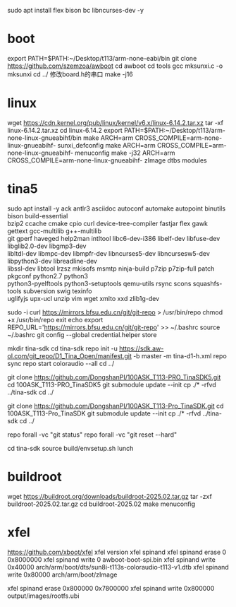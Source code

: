 sudo apt install flex bison bc libncurses-dev -y

# boot

export PATH=$PATH:~/Desktop/t113/arm-none-eabi/bin
git clone https://github.com/szemzoa/awboot
cd awboot
cd tools
gcc mksunxi.c -o mksunxi
cd ../
修改board.h的串口
make -j16

# linux
wget https://cdn.kernel.org/pub/linux/kernel/v6.x/linux-6.14.2.tar.xz
tar -xf linux-6.14.2.tar.xz
cd linux-6.14.2
export PATH=$PATH:~/Desktop/t113/arm-none-linux-gnueabihf/bin
make ARCH=arm CROSS_COMPILE=arm-none-linux-gnueabihf- sunxi_defconfig
make ARCH=arm CROSS_COMPILE=arm-none-linux-gnueabihf- menuconfig
make -j32 ARCH=arm CROSS_COMPILE=arm-none-linux-gnueabihf- zImage dtbs modules

# tina5
sudo apt install -y ack antlr3 asciidoc autoconf automake autopoint binutils bison build-essential \
bzip2 ccache cmake cpio curl device-tree-compiler fastjar flex gawk gettext gcc-multilib g++-multilib \
git gperf haveged help2man intltool libc6-dev-i386 libelf-dev libfuse-dev libglib2.0-dev libgmp3-dev \
libltdl-dev libmpc-dev libmpfr-dev libncurses5-dev libncursesw5-dev libpython3-dev libreadline-dev \
libssl-dev libtool lrzsz mkisofs msmtp ninja-build p7zip p7zip-full patch pkgconf python2.7 python3 \
python3-pyelftools python3-setuptools qemu-utils rsync scons squashfs-tools subversion swig texinfo \
uglifyjs upx-ucl unzip vim wget xmlto xxd zlib1g-dev

sudo -i
curl https://mirrors.bfsu.edu.cn/git/git-repo > /usr/bin/repo
chmod +x /usr/bin/repo
exit
echo export REPO_URL='https://mirrors.bfsu.edu.cn/git/git-repo' >> ~/.bashrc
source ~/.bashrc
git config --global credential.helper store 

mkdir tina-sdk
cd tina-sdk
repo init -u https://sdk.aw-ol.com/git_repo/D1_Tina_Open/manifest.git -b master -m tina-d1-h.xml
repo sync
repo start coloraudio --all
cd ../

git clone https://github.com/DongshanPI/100ASK_T113-PRO_TinaSDK5.git
cd 100ASK_T113-PRO_TinaSDK5
git submodule update --init 
cp ./* -rfvd ../tina-sdk
cd ../

git clone https://github.com/DongshanPI/100ASK_T113-Pro_TinaSDK.git
cd 100ASK_T113-Pro_TinaSDK 
git submodule update --init 
cp ./* -rfvd ../tina-sdk
cd ../

repo forall -vc "git status"
repo forall -vc "git reset --hard"

cd tina-sdk
source build/envsetup.sh
lunch

# buildroot
wget https://buildroot.org/downloads/buildroot-2025.02.tar.gz
tar -zxf buildroot-2025.02.tar.gz
cd buildroot-2025.02
make menuconfig

# xfel
https://github.com/xboot/xfel
xfel version
xfel spinand
xfel spinand erase 0 0x8000000
xfel spinand write 0 awboot-boot-spi.bin
xfel spinand write 0x40000 arch/arm/boot/dts/sun8i-t113s-coloraudio-t113-v1.dtb
xfel spinand write 0x80000 arch/arm/boot/zImage

xfel spinand erase 0x800000 0x7800000
xfel spinand write 0x800000 output/images/rootfs.ubi
